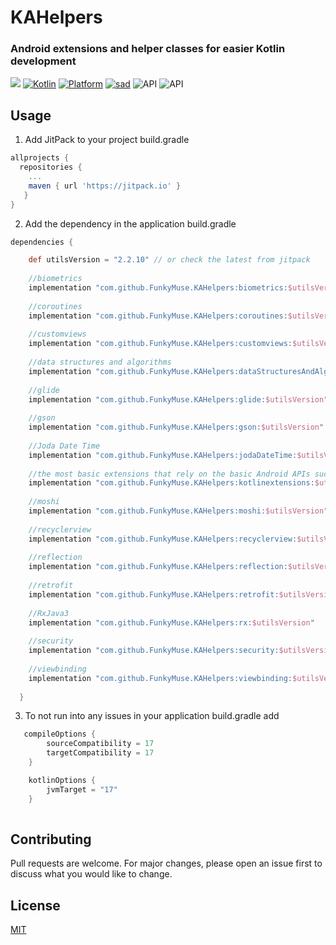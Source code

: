 

# KAHelpers

### Android extensions and helper classes for easier Kotlin development

[![](https://jitpack.io/v/FunkyMuse/KAHelpers.svg)](https://jitpack.io/#FunkyMuse/KAHelpers)
[![Kotlin](https://img.shields.io/badge/Kotlin-1.8.10-blue.svg)](https://kotlinlang.org) [![Platform](https://img.shields.io/badge/Platform-Android-green.svg)](https://developer.android.com/guide/) [![sad](https://img.shields.io/twitter/url/http/shields.io.svg?style=social)]( https://twitter.com/intent/tweet?url=https%3A%2F%2Ftwitter.com%2Fintent%2Ftweet%3Fhttps%3A%2F%2Fgithub.com%2FCraZyLegenD%2FSet-Of-Useful-Kotlin-Extensions-and-Helpers&text=Kotlin%20Extensions%20and%20Class%20Helpers)
![API](https://img.shields.io/badge/Min%20API-23-green)
![API](https://img.shields.io/badge/Compiled%20API-33-green)

## Usage
1. Add JitPack to your project build.gradle

```gradle
allprojects {
  repositories {
    ...
    maven { url 'https://jitpack.io' }
   }
}
```

2. Add the dependency in the application build.gradle

```gradle
dependencies {

    def utilsVersion = "2.2.10" // or check the latest from jitpack
    
    //biometrics
    implementation "com.github.FunkyMuse.KAHelpers:biometrics:$utilsVersion"
    
    //coroutines
    implementation "com.github.FunkyMuse.KAHelpers:coroutines:$utilsVersion"
    
    //customviews
    implementation "com.github.FunkyMuse.KAHelpers:customviews:$utilsVersion"
    
    //data structures and algorithms
    implementation "com.github.FunkyMuse.KAHelpers:dataStructuresAndAlgorithms:$utilsVersion"
    
    //glide
    implementation "com.github.FunkyMuse.KAHelpers:glide:$utilsVersion"
    
    //gson
    implementation "com.github.FunkyMuse.KAHelpers:gson:$utilsVersion"
    
    //Joda Date Time
    implementation "com.github.FunkyMuse.KAHelpers:jodaDateTime:$utilsVersion"
    
    //the most basic extensions that rely on the basic Android APIs such as context, content providers etc...
    implementation "com.github.FunkyMuse.KAHelpers:kotlinextensions:$utilsVersion"
    
    //moshi
    implementation "com.github.FunkyMuse.KAHelpers:moshi:$utilsVersion"
    
    //recyclerview
    implementation "com.github.FunkyMuse.KAHelpers:recyclerview:$utilsVersion"
    
    //reflection
    implementation "com.github.FunkyMuse.KAHelpers:reflection:$utilsVersion"
    
    //retrofit
    implementation "com.github.FunkyMuse.KAHelpers:retrofit:$utilsVersion"
    
    //RxJava3
    implementation "com.github.FunkyMuse.KAHelpers:rx:$utilsVersion"
    
    //security
    implementation "com.github.FunkyMuse.KAHelpers:security:$utilsVersion"
    
    //viewbinding
    implementation "com.github.FunkyMuse.KAHelpers:viewbinding:$utilsVersion"
    
  }
```

3. To not run into any issues in your application build.gradle add

```gradle
   compileOptions {
        sourceCompatibility = 17
        targetCompatibility = 17
    }

    kotlinOptions {
        jvmTarget = "17"
    }
    
```


## Contributing
Pull requests are welcome. For major changes, please open an issue first to discuss what you would like to change.

## License
[MIT](https://choosealicense.com/licenses/mit/)
